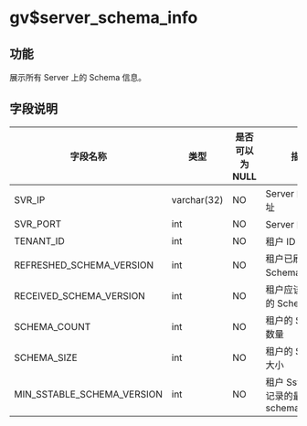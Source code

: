 gv$server_schema_info
==========================================

功能
-----------

展示所有 Server 上的 Schema 信息。

字段说明
-------------

|          **字段名称**          |   **类型**    | **是否可以为 NULL** |             **描述**              |
|----------------------------|-------------|----------------|---------------------------------|
| SVR_IP                     | varchar(32) | NO             | Server 的 IP 地址                  |
| SVR_PORT                   | int         | NO             | Server 的端口号                     |
| TENANT_ID                  | int         | NO             | 租户 ID                           |
| REFRESHED_SCHEMA_VERSION   | int         | NO             | 租户已刷新的 Schema 版本                |
| RECEIVED_SCHEMA_VERSION    | int         | NO             | 租户应该要刷新的 Schema 版本              |
| SCHEMA_COUNT               | int         | NO             | 租户的 Schema 数量                   |
| SCHEMA_SIZE                | int         | NO             | 租户的 Schema 大小                   |
| MIN_SSTABLE_SCHEMA_VERSION | int         | NO             | 租户 Sstable 上记录的最小schema_version |
